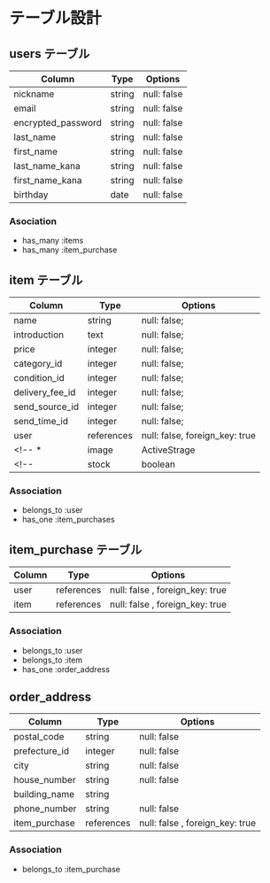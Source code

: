 # テーブル設計

## users テーブル

| Column             | Type    | Options     |
| --------           | ------  | ----------- |
| nickname           | string  | null: false |
| email              | string  | null: false |
| encrypted_password | string  | null: false |
| last_name          | string  | null: false |
| first_name         | string  | null: false |
| last_name_kana     | string  | null: false |
| first_name_kana    | string  | null: false |
| birthday           | date    | null: false |


### Asociation

- has_many :items
- has_many :item_purchase

## item テーブル

| Column          | Type       | Options                        |
| -------         | ---------  | ------------------------------ |
| name            | string     | null: false;                   |
| introduction    | text       | null: false;                   |
| price           | integer    | null: false;                   |
| category_id     | integer    | null: false;                   |
| condition_id    | integer    | null: false;                   |
| delivery_fee_id | integer    | null: false;                   |
| send_source_id  | integer    | null: false;                   |
| send_time_id    | integer    | null: false;                   |
| user            | references | null: false, foreign_key: true |
<!-- *| image | ActiveStrage     | null: false;                   | -->
<!-- | stock        | boolean    | null: false;                   | -->

### Association

- belongs_to :user
- has_one :item_purchases


## item_purchase テーブル

| Column          | Type       | Options                         |
| ------          | ------     | -----------                     |
| user            | references | null: false , foreign_key: true |
| item            | references | null: false , foreign_key: true |

### Association
- belongs_to :user
- belongs_to :item
- has_one :order_address


## order_address

| Column          | Type       | Options                         |
| ------          | ------     | -----------                     |
| postal_code     | string     | null: false                     |
| prefecture_id   | integer    | null: false                     |
| city            | string     | null: false                     |
| house_number    | string     | null: false                     |
| building_name   | string     |                                 |
| phone_number    | string     | null: false                     |
| item_purchase   | references | null: false , foreign_key: true |

### Association

- belongs_to :item_purchase
